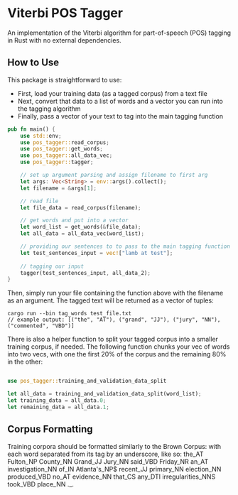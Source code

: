 # Viterbi POS Tagger 
An implementation of the Viterbi algorithm for part-of-speech (POS) tagging in Rust with no external dependencies.

## How to Use
This package is straightforward to use: 
* First, load your training data (as a tagged corpus) from a text file
* Next, convert that data to a list of words and a vector you can run into the tagging algorithm
* Finally, pass a vector of your text to tag into the main tagging function

```rust
pub fn main() {
    use std::env;
    use pos_tagger::read_corpus;
    use pos_tagger::get_words;
    use pos_tagger::all_data_vec;
    use pos_tagger::tagger;

    // set up argument parsing and assign filename to first arg
    let args: Vec<String> = env::args().collect();
    let filename = &args[1];

    // read file
    let file_data = read_corpus(filename);

    // get words and put into a vector 
    let word_list = get_words(&file_data);
    let all_data = all_data_vec(word_list);

    // providing our sentences to to pass to the main tagging function
    let test_sentences_input = vec!["lamb at test"];
    
    // tagging our input
    tagger(test_sentences_input, all_data_2);
}
```
Then, simply run your file containing the function above with the filename as an argument. The tagged text will be returned as a vector of tuples:

```
cargo run --bin tag_words test_file.txt
// example output: [("the", "AT"), ("grand", "JJ"), ("jury", "NN"), ("commented", "VBD")]
```

There is also a helper function to split your tagged corpus into a smaller training corpus, if needed. The following function chunks your vec of words into two vecs, with one the first 20% of the corpus and the remaining 80% in the other:

```rust

use pos_tagger::training_and_validation_data_split

let all_data = training_and_validation_data_split(word_list);
let training_data = all_data.0;
let remaining_data = all_data.1;
```

## Corpus Formatting
Training corpora should be formatted similarly to the Brown Corpus: with each word separated from its tag by an underscore, like so: the_AT Fulton_NP County_NN Grand_JJ Jury_NN said_VBD Friday_NR an_AT investigation_NN of_IN Atlanta's_NP$ recent_JJ primary_NN election_NN produced_VBD no_AT evidence_NN that_CS any_DTI irregularities_NNS took_VBD place_NN ._.
